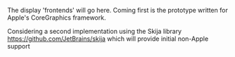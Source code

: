 The display 'frontends' will go here. Coming first is the prototype written for Apple's CoreGraphics framework.



Considering a second implementation using the Skija library https://github.com/JetBrains/skija 
which will provide initial non-Apple support
